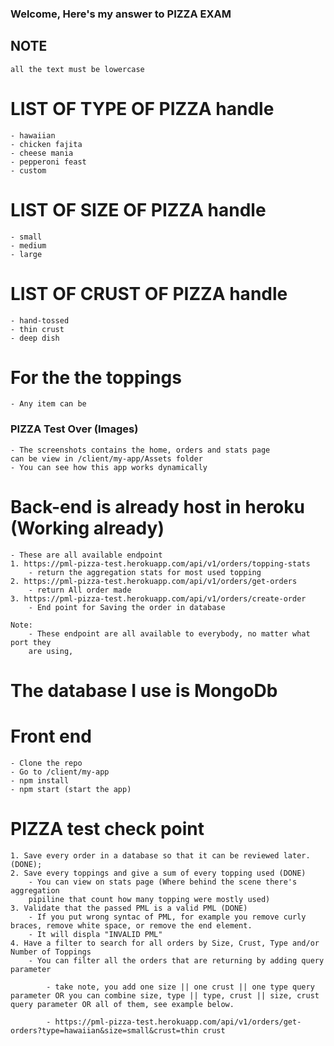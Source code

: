 ### Welcome, Here's my answer to PIZZA EXAM

## NOTE

    all the text must be lowercase

# LIST OF TYPE OF PIZZA handle

    - hawaiian
    - chicken fajita
    - cheese mania
    - pepperoni feast
    - custom

# LIST OF SIZE OF PIZZA handle

    - small
    - medium
    - large

# LIST OF CRUST OF PIZZA handle

    - hand-tossed
    - thin crust
    - deep dish

# For the the toppings

    - Any item can be

### PIZZA Test Over (Images)

    - The screenshots contains the home, orders and stats page
    can be view in /client/my-app/Assets folder
    - You can see how this app works dynamically

# Back-end is already host in heroku (Working already)

    - These are all available endpoint
    1. https://pml-pizza-test.herokuapp.com/api/v1/orders/topping-stats
        - return the aggregation stats for most used topping
    2. https://pml-pizza-test.herokuapp.com/api/v1/orders/get-orders
        - return All order made
    3. https://pml-pizza-test.herokuapp.com/api/v1/orders/create-order
        - End point for Saving the order in database

    Note:
        - These endpoint are all available to everybody, no matter what port they
        are using,

# The database I use is MongoDb

# Front end

    - Clone the repo
    - Go to /client/my-app
    - npm install
    - npm start (start the app)

# PIZZA test check point

    1. Save every order in a database so that it can be reviewed later. (DONE);
    2. Save every toppings and give a sum of every topping used (DONE)
        - You can view on stats page (Where behind the scene there's aggregation
        pipiline that count how many topping were mostly used)
    3. Validate that the passed PML is a valid PML (DONE)
        - If you put wrong syntac of PML, for example you remove curly braces, remove white space, or remove the end element.
        - It will displa "INVALID PML"
    4. Have a filter to search for all orders by Size, Crust, Type and/or Number of Toppings
        - You can filter all the orders that are returning by adding query parameter

            - take note, you add one size || one crust || one type query parameter OR you can combine size, type || type, crust || size, crust query parameter OR all of them, see example below.

            - https://pml-pizza-test.herokuapp.com/api/v1/orders/get-orders?type=hawaiian&size=small&crust=thin crust

